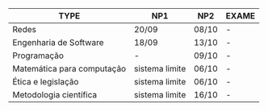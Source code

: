 
| TYPE | NP1 | NP2 | EXAME |
| --- | --- | --- | --- |
| Redes | 20/09 | 08/10 | - |
| Engenharia de Software | 18/09 | 13/10 | - |
| Programação | - | 09/10 | - |
| Matemática para computação | sistema limite | 06/10 | - |
| Ética e legislação | sistema limite | 06/10 | - |
| Metodologia científica | sistema limite | 16/10 | - |

